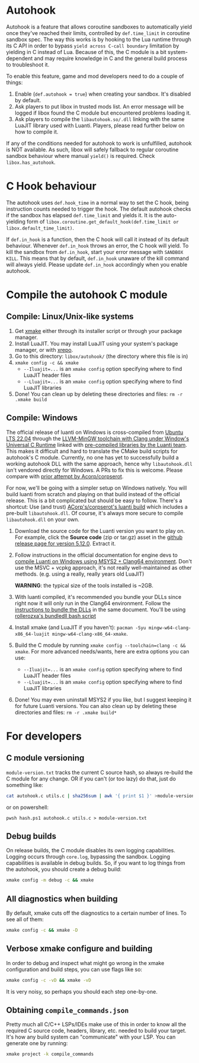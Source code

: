 # Autohook
Autohook is a feature that allows coroutine sandboxes to automatically yield once they've reached their limits, controlled by `def.time_limit` in coroutine sandbox spec. The way this works is by hooking to the Lua runtime through its C API in order to bypass `yield across C-call boundary` limitation by yielding in C instead of Lua. Because of this, the C module is a bit system-dependent and may require knowledge in C and the general build process to troubleshoot it.

To enable this feature, game and mod developers need to do a couple of things:

1. Enable (`def.autohook = true`) when creating your sandbox. It's disabled by default.
2. Ask players to put libox in trusted mods list. An error message will be logged if libox found the C module but encountered problems loading it.
3. Ask players to compile the `libautohook.so/.dll` linking with the same LuaJIT library used with Luanti. Players, please read further below on how to compile it.

If any of the conditions needed for autohook to work is unfulfilled, autohook is NOT available. As such, libox will safely fallback to regular coroutine sandbox behaviour where manual `yield()` is required. Check `libox.has_autohook`.

# C Hook behaviour
The autohook uses `def.hook_time` in a normal way to set the C hook, being instruction counts needed to trigger the hook. The default autohook checks if the sandbox has elapsed `def.time_limit` and yields it. It is the auto-yielding form of `libox.coroutine.get_default_hook(def.time_limit or libox.default_time_limit)`.

If `def.in_hook` is a function, then the C hook will call it instead of its default behaviour. Whenever `def.in_hook` throws an error, the C hook will yield. To kill the sandbox from `def.in_hook`, start your error message with `SANDBOX KILL`. This means that by default, `def.in_hook` unaware of the kill command will always yield. Please update `def.in_hook` accordingly when you enable autohook.

# Compile the autohook C module
## Compile: Linux/Unix-like systems
1. Get [xmake](https://xmake.io/) either through its installer script or through your package manager.
2. Install LuaJIT. You may install LuaJIT using your system's package manager, or with [xrepo](https://xrepo.xmake.io/).
3. Go to this directory: `libox/autohook/` (the directory where this file is in)
4. `xmake config -c && xmake`
   - `--Iluajit=...` is an `xmake config` option specifying where to find LuaJIT header files
   - `--Lluajit=...` is an `xmake config` option specifying where to find LuaJIT libraries
5. Done! You can clean up by deleting these directories and files: `rm -r .xmake build`

## Compile: Windows
The official release of luanti on Windows is cross-compiled from [Ubuntu LTS 22.04](https://releases.ubuntu.com/jammy/) through the [LLVM-MinGW toolchain with Clang under Window's Universal C Runtime](https://github.com/mstorsjo/llvm-mingw/) linked with [pre-compiled libraries by the Luanti team](https://github.com/luanti-org/luanti/blob/5.12.0/util/buildbot/buildwin64.sh#31). This makes it difficult and hard to translate the CMake build scripts for autohook's C module. Currently, no one has yet to successfully build a working autohook DLL with the same approach, hence why `libautohook.dll` isn't vendored directly for Windows. A PRs to fix this is welcome. Please compare with [prior attempt by Acorp/corpserot](https://github.com/corpserot/luanti-win-clang64).

For now, we'll be going with a simpler setup on Windows natively. You will build luanti from scratch and playing on that build instead of the official release. This is a bit complicated but should be easy to follow. There's a shortcut: Use (and trust) [ACorp's/corpserot's luanti build](https://github.com/corpserot/luanti-win-clang64) which includes a pre-built `libautohook.dll`. Of course, it's always more secure to compile `libautohook.dll` on your own.

1. Download the source code for the Luanti version you want to play on. For example, click the **Source code** (zip or tar.gz) asset in the [github release page for version 5.12.0](https://github.com/luanti-org/luanti/releases/tag/5.12.0). Extract it.

2. Follow instructions in the official documentation for engine devs to [compile Luanti on Windows using MSYS2 + Clang64 environment](https://docs.luanti.org/for-engine-devs/compiling/windows/). Don't use the MSVC + vcpkg approach, it's not really well-maintained as other methods. (e.g. using a really, really years old LuaJIT)

   **WARNING**: the typical size of the tools installed is ~2GB.

3. With luanti compiled, it's recommended you bundle your DLLs since right now it will only run in the Clang64 environment. Follow the [instructions to bundle the DLLs](https://docs.luanti.org/for-engine-devs/compiling/windows/#bundling-dlls) in the same document. You'll be using [rollerozxa's bundledll bash script](https://github.com/rollerozxa/msys2-bundledlls)

4. Install xmake (and LuaJIT if you haven't): `pacman -Syu mingw-w64-clang-x86_64-luajit mingw-w64-clang-x86_64-xmake`.

5. Build the C module by running `xmake config --toolchain=clang -c && xmake`. For more advanced needs/wants, here are extra options you can use:
   - `--Iluajit=...` is an `xmake config` option specifying where to find LuaJIT header files
   - `--Lluajit=...` is an `xmake config` option specifying where to find LuaJIT libraries

6. Done! You may even uninstall MSYS2 if you like, but I suggest keeping it for future Luanti versions. You can also clean up by deleting these directories and files: `rm -r .xmake build*`

# For developers
## C module versioning
`module-version.txt` tracks the current C source hash, so always re-build the C module
for any change. OR if you can't (or too lazy) do that, just do something like:

```sh
cat autohook.c utils.c | sha256sum | awk '{ print $1 }' >module-version.txt
```

or on powershell:

```pwsh
pwsh hash.ps1 autohook.c utils.c > module-version.txt
```

## Debug builds
On release builds, the C module disables its own logging capabilities. Logging
occurs through `core.log`, bypassing the sandbox. Logging capabilities is
available in debug builds. So, if you want to log things from the autohook, you
should create a debug build:

```sh
xmake config -m debug -c && xmake
```

## All diagnostics when building
By default, xmake cuts off the diagnostics to a certain number of lines. To see
all of them:

```sh
xmake config -c && xmake -D
```

## Verbose xmake configure and building
In order to debug and inspect what might go wrong in the xmake configuration and
build steps, you can use flags like so:

```sh
xmake config -c -vD && xmake -vD
```

It is very noisy, so perhaps you should each step one-by-one.

## Obtaining `compile_commands.json`
Pretty much all C/C++ LSPs/IDEs make use of this in order to know all the
required C source code, headers, library, etc. needed to build your target. It's
how any build system can "communicate" with your LSP. You can generate one by running:

```sh
xmake project -k compile_commands
```